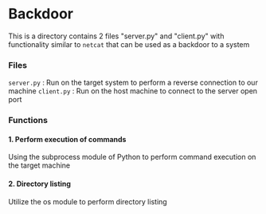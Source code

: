 # Backdoor
This is a directory contains 2 files "server.py" and "client.py" with functionality similar to `netcat` that can be used as a backdoor to a system

### Files
`server.py` : Run on the target system to perform a reverse connection to our machine
`client.py` : Run on the host machine to connect to the server open port

### Functions
#### 1. Perform execution of commands
Using the subprocess module of Python to perform command execution on the target machine
#### 2. Directory listing
Utilize the os module to perform directory listing
